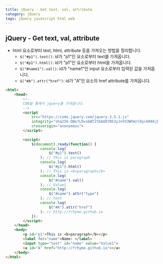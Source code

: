 ```yaml
---
title: jQuery - Get text, val, attribute
category: jQuery
tags: jQuery javascript html web
---
```


## jQuery - Get text, val, attribute

- html 요소로부터 text, html, attribute 등을 가져오는 방법을 정리합니다.
  - `$("#p1").text()`: id가 "p1"인 요소로부터 text를 가져옵니다.
  - `$("#p1").html()`: id가 "p1"인 요소로부터 html을 가져옵니다.
  - `$("#name1").val()`: id가 "name1"인 input 요소로부터 입력된 값을 가져옵니다.
  - `$("#A").attr("href")`: id가 "A"인 요소의 href attribute를 가져옵니다.

```html
<html>
    <head>
        <!--
        CDN을 통해서 jquery를 가져옵니다.
        -->
        <script 
            src="https://code.jquery.com/jquery-3.5.1.js" 
            integrity="sha256-QWo7LDvxbWT2tbbQ97B53yJnYU3WhH/C8ycbRAkjPDc=" 
            crossorigin="anonymous">
        </script>
            
        <script>
            $(document).ready(function() {
                console.log(
                    $("#p1").text()
                ); // This is paragraph
                console.log(
                    $("#p1").html()
                ); // This is <b>paragraph</b>
                console.log(
                    $("#name").val()
                ); // Value1
                console.log(
                    $("#name").attr("type")
                ); // text
                console.log(
                    $("#A").attr("href")
                ); // http://frhyme.github.io
            });
        </script>
    </head>
    <body>
        <p id="p1">This is <b>paragraph</b></p>
        <label for="name">Name: </label>
        <input type="text" id="name" value="Value1">
        <a id="A" href="http://frhyme.github.io"></a>
    </body>
</html>
```
